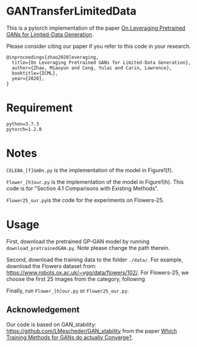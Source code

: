 # GANTransferLimitedData
This is a pytorch implementation of the paper [On Leveraging Pretrained GANs for Limited-Data Generation](https://arxiv.org/pdf/2002.11810.pdf).

Please consider citing our paper if you refer to this code in your research.
```
@inproceedings{zhao2020leveraging,
  title={On Leveraging Pretrained GANs for Limited-Data Generation},
  author={Zhao, Miaoyun and Cong, Yulai and Carin, Lawrence},
  booktitle={ICML},
  year={2020},
}
```

# Requirement
```
python=3.7.3
pytorch=1.2.0
```

# Notes
`CELEBA_[f]GmDn.py` is the implementation of the model in Figure1(f).

`Flower_[h]our.py` is the implementation of the model in Figure1(h). This code is for "Section 4.1 Comparisons with Existing Methods".

`Flower25_our.py`is the code for the experiments on Flowers-25.

# Usage
First, download the pretrained GP-GAN model by running `download_pretrainedGAN.py`. Note please change the path therein.

Second, download the training data to the folder `./data/`. For example, download the Flowers dataset from: https://www.robots.ox.ac.uk/~vgg/data/flowers/102/.
For Flowers-25, we choose the first 25 images from the   category, following 

Finally, run `Flower_[h]our.py` or  `Flower25_our.py`.

## Acknowledgement
Our code is based on GAN_stability: https://github.com/LMescheder/GAN_stability from the paper [Which Training Methods for GANs do actually Converge?](https://avg.is.tuebingen.mpg.de/publications/meschedericml2018).

